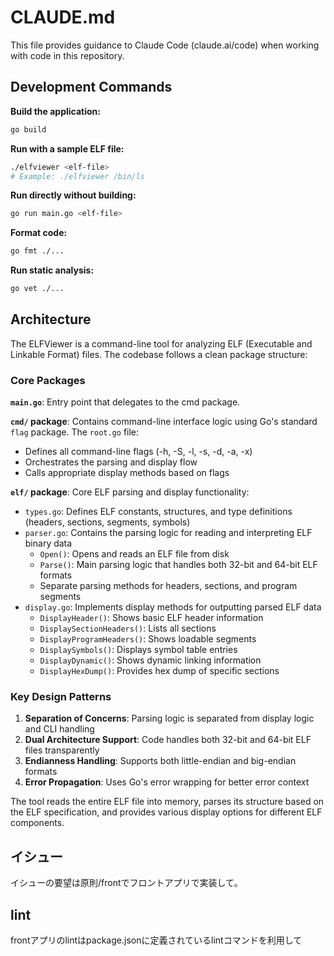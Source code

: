 # CLAUDE.md

This file provides guidance to Claude Code (claude.ai/code) when working with code in this repository.

## Development Commands

**Build the application:**

```bash
go build
```

**Run with a sample ELF file:**

```bash
./elfviewer <elf-file>
# Example: ./elfviewer /bin/ls
```

**Run directly without building:**

```bash
go run main.go <elf-file>
```

**Format code:**

```bash
go fmt ./...
```

**Run static analysis:**

```bash
go vet ./...
```

## Architecture

The ELFViewer is a command-line tool for analyzing ELF (Executable and Linkable Format) files. The codebase follows a clean package structure:

### Core Packages

**`main.go`**: Entry point that delegates to the cmd package.

**`cmd/` package**: Contains command-line interface logic using Go's standard `flag` package. The `root.go` file:

- Defines all command-line flags (-h, -S, -l, -s, -d, -a, -x)
- Orchestrates the parsing and display flow
- Calls appropriate display methods based on flags

**`elf/` package**: Core ELF parsing and display functionality:

- `types.go`: Defines ELF constants, structures, and type definitions (headers, sections, segments, symbols)
- `parser.go`: Contains the parsing logic for reading and interpreting ELF binary data
  - `Open()`: Opens and reads an ELF file from disk
  - `Parse()`: Main parsing logic that handles both 32-bit and 64-bit ELF formats
  - Separate parsing methods for headers, sections, and program segments
- `display.go`: Implements display methods for outputting parsed ELF data
  - `DisplayHeader()`: Shows basic ELF header information
  - `DisplaySectionHeaders()`: Lists all sections
  - `DisplayProgramHeaders()`: Shows loadable segments
  - `DisplaySymbols()`: Displays symbol table entries
  - `DisplayDynamic()`: Shows dynamic linking information
  - `DisplayHexDump()`: Provides hex dump of specific sections

### Key Design Patterns

1. **Separation of Concerns**: Parsing logic is separated from display logic and CLI handling
2. **Dual Architecture Support**: Code handles both 32-bit and 64-bit ELF files transparently
3. **Endianness Handling**: Supports both little-endian and big-endian formats
4. **Error Propagation**: Uses Go's error wrapping for better error context

The tool reads the entire ELF file into memory, parses its structure based on the ELF specification, and provides various display options for different ELF components.

## イシュー

イシューの要望は原則/frontでフロントアプリで実装して。

## lint

frontアプリのlintはpackage.jsonに定義されているlintコマンドを利用して
